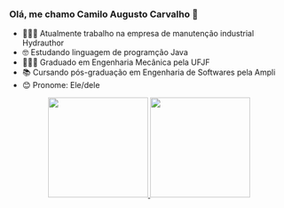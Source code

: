 ### Olá, me chamo Camilo Augusto Carvalho 👋

- 👨🏼‍🔧 Atualmente trabalho na empresa de manutenção industrial Hydrauthor
- 🤓 Estudando linguagem de programção Java
- 👨🏼‍🎓 Graduado em Engenharia Mecânica pela UFJF
- 📚 Cursando pós-graduação em Engenharia de Softwares pela Ampli
- 😊 Pronome: Ele/dele

<div align="center">
  <a href="https://github.com/CamiloACarvalho">
  <img height="180em" src="https://github-readme-stats.vercel.app/api?username=CamiloACarvalho&show_icons=true&theme=chartreuse-dark&include_all_commits=true&count_private=true"/>
  <img height="180em" src="https://github-readme-stats.vercel.app/api/top-langs/?username=CamiloACarvalho&layout=compact&langs_count=7&theme=chartreuse-dark"/>
</div>
